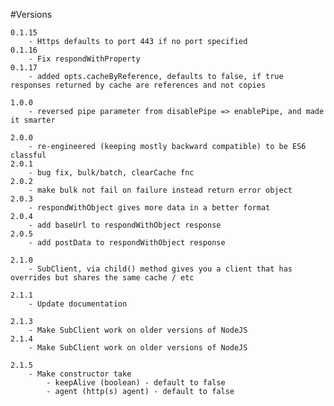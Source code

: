 #Versions

    0.1.15 
        - Https defaults to port 443 if no port specified
    0.1.16 
        - Fix respondWithProperty
    0.1.17 
        - added opts.cacheByReference, defaults to false, if true responses returned by cache are references and not copies
    
    1.0.0 
        - reversed pipe parameter from disablePipe => enablePipe, and made it smarter
 
    2.0.0 
        - re-engineered (keeping mostly backward compatible) to be ES6 classful
    2.0.1 
        - bug fix, bulk/batch, clearCache fnc
    2.0.2 
        - make bulk not fail on failure instead return error object
    2.0.3 
        - respondWithObject gives more data in a better format
    2.0.4 
        - add baseUrl to respondWithObject response
    2.0.5 
        - add postData to respondWithObject response
    
    2.1.0 
        - SubClient, via child() method gives you a client that has overrides but shares the same cache / etc
    
    2.1.1
        - Update documentation
        
    2.1.3
        - Make SubClient work on older versions of NodeJS
    2.1.4
        - Make SubClient work on older versions of NodeJS
        
    2.1.5
        - Make constructor take
            - keepAlive (boolean) - default to false
            - agent (http(s) agent) - default to false